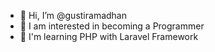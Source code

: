 - 👋 Hi, I’m @gustiramadhan
- 👀 I am interested in becoming a Programmer
- 🌱 I'm learning PHP with Laravel Framework 


<!---
gustiramadhan/gustiramadhan is a ✨ special ✨ repository because its `README.md` (this file) appears on your GitHub profile.
You can click the Preview link to take a look at your changes.
--->
